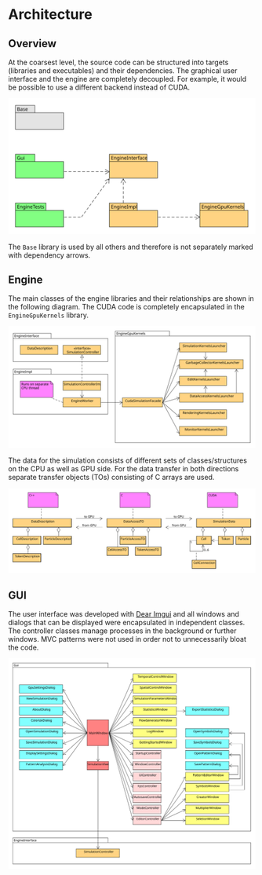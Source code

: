 # Architecture

## Overview

At the coarsest level, the source code can be structured into targets (libraries and executables) and their dependencies. The graphical user interface and the engine are completely decoupled. For example, it would be possible to use a different backend instead of CUDA.

![Dependencies of libraries (orange) and executables (green)](../.gitbook/assets/packages.svg)

The `Base` library is used by all others and therefore is not separately marked with dependency arrows.&#x20;

## Engine

The main classes of the engine libraries and their relationships are shown in the following diagram. The CUDA code is completely encapsulated in the `EngineGpuKernels` library.

![Engine classes and their dependencies](../.gitbook/assets/engine.svg)

The data for the simulation consists of different sets of classes/structures on the CPU as well as GPU side. For the data transfer in both directions separate transfer objects (TOs) consisting of C arrays are used.

![](../.gitbook/assets/data.svg)

## GUI

The user interface was developed with [Dear Imgui](https://github.com/ocornut/imgui) and all windows and dialogs that can be displayed were encapsulated in independent classes. The controller classes manage processes in the background or further windows. MVC patterns were not used in order not to unnecessarily bloat the code.

![Gui classes and their dependencies](../.gitbook/assets/gui.svg)
